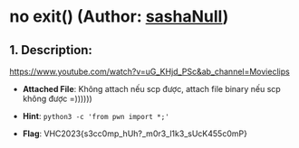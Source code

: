 # no exit() (Author: [sashaNull](https://github.com/s4shaNull))

## 1. Description:
https://www.youtube.com/watch?v=uG_KHjd_PSc&ab_channel=Movieclips

- **Attached File**: Không attach nếu scp được, attach file binary nếu scp không được =))))))

- **Hint**: ```python3 -c 'from pwn import *;'```

- **Flag**: VHC2023{s3cc0mp_hUh?_m0r3_l1k3_sUcK455c0mP}
